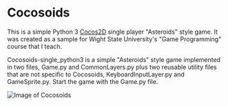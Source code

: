 # Cocosoids

This is a simple Python 3 [Cocos2D](https://github.com/los-cocos/cocos) single player "Asteroids" style game. It was created as a sample for Wight State University's "Game Programming" course that I teach.

Cocosoids-single_python3 is a simple "Asteroids" style game implemented in two files, Game.py and CommonLayers.py plus two reusable utility files that are not specific to Cocosoids, KeyboardInputLayer.py and GameSprite.py. Start the game with the Game.py file.

![Image of Cocosoids](http://cdn.rawgit.com/erikbuck/Cocosoids-single/master/Cocosoids.png)
